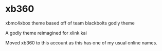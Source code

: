 # xb360
xbmc4xbox theme based off of team blackbolts godly theme

A godly theme reimagined for xlink kai

Moved xb360 to this account as this has one of my usual online names.
